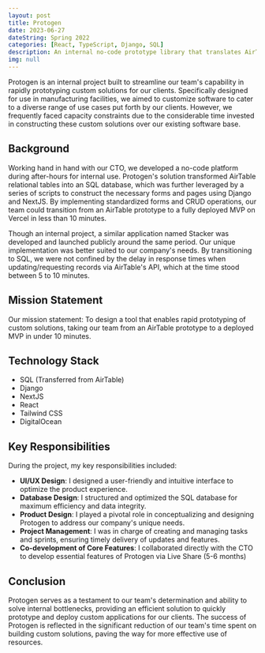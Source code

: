 ```yaml
---
layout: post
title: Protogen
date: 2023-06-27
dateString: Spring 2022
categories: [React, TypeScript, Django, SQL]
description: An internal no-code prototype library that translates AirTable relational tables into SQL + Django with pre-built front-end/CRUD.
img: null
---
```


Protogen is an internal project built to streamline our team's capability in rapidly prototyping custom solutions for our clients. Specifically designed for use in manufacturing facilities, we aimed to customize software to cater to a diverse range of use cases put forth by our clients. However, we frequently faced capacity constraints due to the considerable time invested in constructing these custom solutions over our existing software base.

## Background

Working hand in hand with our CTO, we developed a no-code platform during after-hours for internal use. Protogen's solution transformed AirTable relational tables into an SQL database, which was further leveraged by a series of scripts to construct the necessary forms and pages using Django and NextJS. By implementing standardized forms and CRUD operations, our team could transition from an AirTable prototype to a fully deployed MVP on Vercel in less than 10 minutes.

Though an internal project, a similar application named Stacker was developed and launched publicly around the same period. Our unique implementation was better suited to our company's needs. By transitioning to SQL, we were not confined by the delay in response times when updating/requesting records via AirTable's API, which at the time stood between 5 to 10 minutes.

## Mission Statement

Our mission statement: To design a tool that enables rapid prototyping of custom solutions, taking our team from an AirTable prototype to a deployed MVP in under 10 minutes.

## Technology Stack

- SQL (Transferred from AirTable)
- Django
- NextJS
- React
- Tailwind CSS
- DigitalOcean

## Key Responsibilities

During the project, my key responsibilities included:

- **UI/UX Design**: I designed a user-friendly and intuitive interface to optimize the product experience.
- **Database Design**: I structured and optimized the SQL database for maximum efficiency and data integrity.
- **Product Design**: I played a pivotal role in conceptualizing and designing Protogen to address our company's unique needs.
- **Project Management**: I was in charge of creating and managing tasks and sprints, ensuring timely delivery of updates and features.
- **Co-development of Core Features**: I collaborated directly with the CTO to develop essential features of Protogen via Live Share (5-6 months)

## Conclusion

Protogen serves as a testament to our team's determination and ability to solve internal bottlenecks, providing an efficient solution to quickly prototype and deploy custom applications for our clients. The success of Protogen is reflected in the significant reduction of our team's time spent on building custom solutions, paving the way for more effective use of resources.